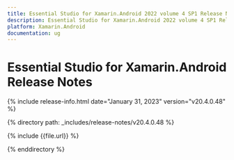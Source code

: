 ```yaml
---
title: Essential Studio for Xamarin.Android 2022 volume 4 SP1 Release Notes  
description: Essential Studio for Xamarin.Android 2022 volume 4 SP1 Release Notes  
platform: Xamarin.Android
documentation: ug
---
```


# Essential Studio for Xamarin.Android  Release Notes  

{% include release-info.html date="January 31, 2023"  version="v20.4.0.48" %} 

{% directory path: _includes/release-notes/v20.4.0.48 %}

{% include {{file.url}} %}

{% enddirectory %}